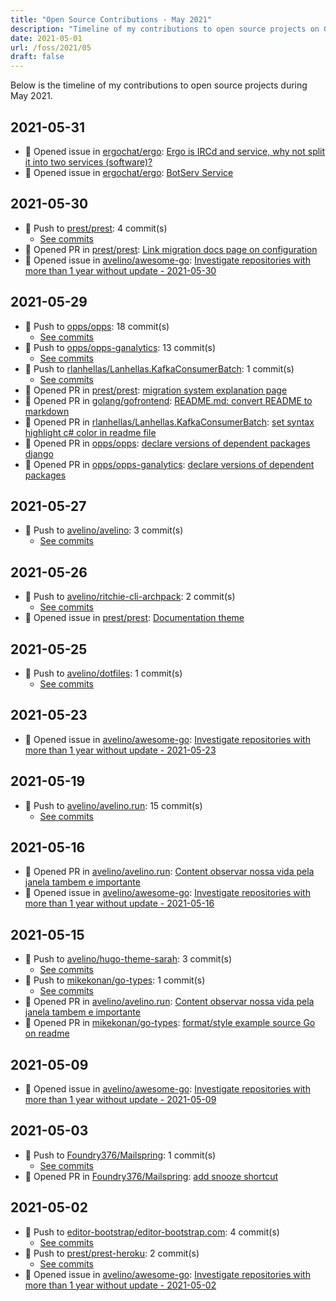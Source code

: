 ```yaml
---
title: "Open Source Contributions - May 2021"
description: "Timeline of my contributions to open source projects on GitHub during May 2021."
date: 2021-05-01
url: /foss/2021/05
draft: false
---
```


Below is the timeline of my contributions to open source projects during May 2021.

## 2021-05-31

- 🐛 Opened issue in [ergochat/ergo](https://github.com/ergochat/ergo): [Ergo is IRCd and service, why not split it into two services (software)?](https://github.com/ergochat/ergo/issues/1673)
- 🐛 Opened issue in [ergochat/ergo](https://github.com/ergochat/ergo): [BotServ Service](https://github.com/ergochat/ergo/issues/1672)

## 2021-05-30

- 🔨 Push to [prest/prest](https://github.com/prest/prest): 4 commit(s)
  - [See commits](https://github.com/prest/prest/commits?author=avelino&since=2021-05-30T00:00:00Z&until=2021-05-30T23:59:59Z)
- 🔀 Opened PR in [prest/prest](https://github.com/prest/prest): [Link migration docs page on configuration](https://github.com/prest/prest/pull/544)
- 🐛 Opened issue in [avelino/awesome-go](https://github.com/avelino/awesome-go): [Investigate repositories with more than 1 year without update - 2021-05-30](https://github.com/avelino/awesome-go/issues/3613)

## 2021-05-29

- 🔨 Push to [opps/opps](https://github.com/opps/opps): 18 commit(s)
  - [See commits](https://github.com/opps/opps/commits?author=avelino&since=2021-05-29T00:00:00Z&until=2021-05-29T23:59:59Z)
- 🔨 Push to [opps/opps-ganalytics](https://github.com/opps/opps-ganalytics): 13 commit(s)
  - [See commits](https://github.com/opps/opps-ganalytics/commits?author=avelino&since=2021-05-29T00:00:00Z&until=2021-05-29T23:59:59Z)
- 🔨 Push to [rlanhellas/Lanhellas.KafkaConsumerBatch](https://github.com/rlanhellas/Lanhellas.KafkaConsumerBatch): 1 commit(s)
  - [See commits](https://github.com/rlanhellas/Lanhellas.KafkaConsumerBatch/commits?author=avelino&since=2021-05-29T00:00:00Z&until=2021-05-29T23:59:59Z)
- 🔀 Opened PR in [prest/prest](https://github.com/prest/prest): [migration system explanation page](https://github.com/prest/prest/pull/543)
- 🔀 Opened PR in [golang/gofrontend](https://github.com/golang/gofrontend): [README.md: convert README to markdown](https://github.com/golang/gofrontend/pull/5)
- 🔀 Opened PR in [rlanhellas/Lanhellas.KafkaConsumerBatch](https://github.com/rlanhellas/Lanhellas.KafkaConsumerBatch): [set syntax highlight c# color in readme file](https://github.com/rlanhellas/Lanhellas.KafkaConsumerBatch/pull/1)
- 🔀 Opened PR in [opps/opps](https://github.com/opps/opps): [declare versions of dependent packages django](https://github.com/opps/opps/pull/510)
- 🔀 Opened PR in [opps/opps-ganalytics](https://github.com/opps/opps-ganalytics): [declare versions of dependent packages](https://github.com/opps/opps-ganalytics/pull/5)

## 2021-05-27

- 🔨 Push to [avelino/avelino](https://github.com/avelino/avelino): 3 commit(s)
  - [See commits](https://github.com/avelino/avelino/commits?author=avelino&since=2021-05-27T00:00:00Z&until=2021-05-27T23:59:59Z)

## 2021-05-26

- 🔨 Push to [avelino/ritchie-cli-archpack](https://github.com/avelino/ritchie-cli-archpack): 2 commit(s)
  - [See commits](https://github.com/avelino/ritchie-cli-archpack/commits?author=avelino&since=2021-05-26T00:00:00Z&until=2021-05-26T23:59:59Z)
- 🐛 Opened issue in [prest/prest](https://github.com/prest/prest): [Documentation theme](https://github.com/prest/prest/issues/542)

## 2021-05-25

- 🔨 Push to [avelino/dotfiles](https://github.com/avelino/dotfiles): 1 commit(s)
  - [See commits](https://github.com/avelino/dotfiles/commits?author=avelino&since=2021-05-25T00:00:00Z&until=2021-05-25T23:59:59Z)

## 2021-05-23

- 🐛 Opened issue in [avelino/awesome-go](https://github.com/avelino/awesome-go): [Investigate repositories with more than 1 year without update - 2021-05-23](https://github.com/avelino/awesome-go/issues/3607)

## 2021-05-19

- 🔨 Push to [avelino/avelino.run](https://github.com/avelino/avelino.run): 15 commit(s)
  - [See commits](https://github.com/avelino/avelino.run/commits?author=avelino&since=2021-05-19T00:00:00Z&until=2021-05-19T23:59:59Z)

## 2021-05-16

- 🔀 Opened PR in [avelino/avelino.run](https://github.com/avelino/avelino.run): [Content observar nossa vida pela janela tambem e importante](https://github.com/avelino/avelino.run/pull/24)
- 🐛 Opened issue in [avelino/awesome-go](https://github.com/avelino/awesome-go): [Investigate repositories with more than 1 year without update - 2021-05-16](https://github.com/avelino/awesome-go/issues/3603)

## 2021-05-15

- 🔨 Push to [avelino/hugo-theme-sarah](https://github.com/avelino/hugo-theme-sarah): 3 commit(s)
  - [See commits](https://github.com/avelino/hugo-theme-sarah/commits?author=avelino&since=2021-05-15T00:00:00Z&until=2021-05-15T23:59:59Z)
- 🔨 Push to [mikekonan/go-types](https://github.com/mikekonan/go-types): 1 commit(s)
  - [See commits](https://github.com/mikekonan/go-types/commits?author=avelino&since=2021-05-15T00:00:00Z&until=2021-05-15T23:59:59Z)
- 🔀 Opened PR in [avelino/avelino.run](https://github.com/avelino/avelino.run): [Content observar nossa vida pela janela tambem e importante](https://github.com/avelino/avelino.run/pull/23)
- 🔀 Opened PR in [mikekonan/go-types](https://github.com/mikekonan/go-types): [format/style example source Go on readme](https://github.com/mikekonan/go-types/pull/2)

## 2021-05-09

- 🐛 Opened issue in [avelino/awesome-go](https://github.com/avelino/awesome-go): [Investigate repositories with more than 1 year without update - 2021-05-09](https://github.com/avelino/awesome-go/issues/3596)

## 2021-05-03

- 🔨 Push to [Foundry376/Mailspring](https://github.com/Foundry376/Mailspring): 1 commit(s)
  - [See commits](https://github.com/Foundry376/Mailspring/commits?author=avelino&since=2021-05-03T00:00:00Z&until=2021-05-03T23:59:59Z)
- 🔀 Opened PR in [Foundry376/Mailspring](https://github.com/Foundry376/Mailspring): [add snooze shortcut](https://github.com/Foundry376/Mailspring/pull/2324)

## 2021-05-02

- 🔨 Push to [editor-bootstrap/editor-bootstrap.com](https://github.com/editor-bootstrap/editor-bootstrap.com): 4 commit(s)
  - [See commits](https://github.com/editor-bootstrap/editor-bootstrap.com/commits?author=avelino&since=2021-05-02T00:00:00Z&until=2021-05-02T23:59:59Z)
- 🔨 Push to [prest/prest-heroku](https://github.com/prest/prest-heroku): 2 commit(s)
  - [See commits](https://github.com/prest/prest-heroku/commits?author=avelino&since=2021-05-02T00:00:00Z&until=2021-05-02T23:59:59Z)
- 🐛 Opened issue in [avelino/awesome-go](https://github.com/avelino/awesome-go): [Investigate repositories with more than 1 year without update - 2021-05-02](https://github.com/avelino/awesome-go/issues/3591)

